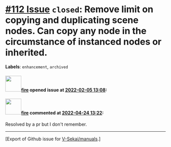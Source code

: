 # [\#112 Issue](https://github.com/V-Sekai/manuals/issues/112) `closed`: Remove limit on copying and duplicating scene nodes. Can copy any node in the circumstance of instanced nodes or inherited.
**Labels**: `enhancement`, `archived`


#### <img src="https://avatars.githubusercontent.com/u/32321?u=c2e06a3d2b49a467aa907e54aa259516440267cc&v=4" width="50">[fire](https://github.com/fire) opened issue at [2022-02-05 13:08](https://github.com/V-Sekai/manuals/issues/112):



#### <img src="https://avatars.githubusercontent.com/u/32321?u=c2e06a3d2b49a467aa907e54aa259516440267cc&v=4" width="50">[fire](https://github.com/fire) commented at [2022-04-24 13:22](https://github.com/V-Sekai/manuals/issues/112#issuecomment-1107841255):

Resolved by a pr but I don't remember.


-------------------------------------------------------------------------------



[Export of Github issue for [V-Sekai/manuals](https://github.com/V-Sekai/manuals).]
